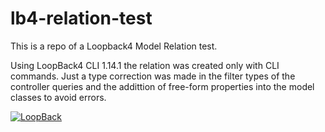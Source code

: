 # lb4-relation-test

This is a repo of a Loopback4 Model Relation test.

Using LoopBack4 CLI 1.14.1 the relation was created only with CLI commands. Just a type correction was made in the filter types of the controller queries and the addittion of free-form properties into the model classes to avoid errors.

[![LoopBack](https://github.com/strongloop/loopback-next/raw/master/docs/site/imgs/branding/Powered-by-LoopBack-Badge-(blue)-@2x.png)](http://loopback.io/)
